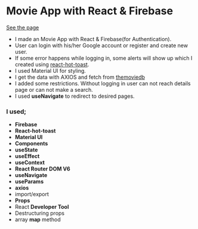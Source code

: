 # Movie App with React & Firebase

[See the page](https://movie-app-react-firebase.vercel.app/)

* I made an Movie App with React & Firebase(for Authentication).
* User can login with his/her Google account or register and create new user.
* If some error happens while logging in, some alerts will show up which I created using [react-hot-toast](https://react-hot-toast.com/).
* I used Material UI for styling.
* I get the data with AXIOS and fetch from [themoviedb](https://www.themoviedb.org/)
* I added some restrictions. Without logging in user can not reach details page or can not make a search.
* I used <b>useNavigate</b> to redirect to desired pages.

### I used;
  - <b>Firebase</b>
  - <b>React-hot-toast</b>
  - <b>Material UI</b>
  - <b>Components</b>
  - <b>useState</b>
  - <b>useEffect</b>
  - <b>useContext</b>
  - <b>React Router DOM V6</b>
  - <b>useNavigate</b>
  - <b>useParams</b>
  - <b>axios</b>
  - import/export
  - <b>Props</b>
  - React <b>Developer Tool</b>
  - Destructuring props
  - array <b>map</b> method